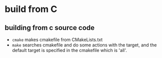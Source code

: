# build from C

## building from c source code

- `cmake` makes cmakefile from CMakeLists.txt
- `make` searches cmakefile and do some actions with the target, and the default target is specified in the cmakefile which is 'all'.
